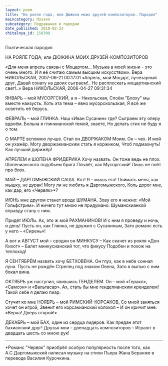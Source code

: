 ```yaml
---
layout: poem
title: "На рояле года, или Дюжина моих друзей-композиторов. Пародия"
maincategory: Поэзия
subcategory: Подражания и пародии
date_published: 2010-02-23
chitalnya_id: 150389
---
```




Поэтическая пародия 

НА РОЯЛЕ ГОДА, 
или ДЮЖИНА МОИХ 
ДРУЗЕЙ-КОМПОЗИТОРОВ 

«Для меня апрель связан с Моцартом… Музыка в моей жизни - это очень много. И я её считаю самым высшим искусством». 
Вера НИКОЛЬСКАЯ, 2007-06-21 00:17:01 
«Апрель, мой Моцарт, лучезарный друг, 
Давай сонату на двоих сыграем!.. 
Не расплескать моцартианский свет!..» 
Вера НИКОЛЬСКАЯ, 2006-04-27 09:31:34 

ЯНВАРЬ – мой МУСОРГСКИЙ, а я – Никольская, 
Споём "Блоху" мы вместе наизусть. 
Хоть эта тема – явно мусорскользкая, 
Я всё же осветить её берусь. 

ФЕВРАЛЬ – мой ГЛИНКА. Наш «Иван Сусанин» где? 
Сыграем эту оперу вдвоём. 
Больна я глинкианской темой, знаете, 
Но делать стих не буду я о том. 

О МАРТЕ вспомню лучше. Стал он ДВОРЖАКОМ 
Моим. Он – чех. И мой он ухажёр. 
Могу дворжакианским стать я коржиком, 
Чтоб подмахнуть! Как лучший дирижёр! 

АПРЕЛЕМ я ШОПЕНА ФРИДЕРИКА 
Хочу назвать. Он тоже ведь не плох: 
Шопенианского подобьем брига 
Плывёт, как Мусоргский! Лишь не поёт про блох. 

МАЙ – ДАРГОМЫЖСКИЙ САША. Кот! Я – мышь его! 
Поймать меня, как мышку, не дурак! 
Могу ли не любить я Даргомыжского, 
Коль дорог мне, как дар, его «Червяк»\*? 

ИЮНЬ мне другом станет вроде ШУМАНА. 
Зову его я нежно: «Мой Гольфстрим». 
И ничего тут мною не придумано: 
Шуманскианкой вправду стану с ним. 

Придёт ИЮЛЬ. Ах, это ж мой РАХМАНИНОВ! 
И с ним я проведу и ночь, и день! 
Пусть он, как Глинка, не дружил с Сусаниным, 
Зато романс есть у него – «Сирень»! 

А вот и АВГУСТ мой – сродни он МИНКУСУ – 
Как скачет из рояля «Дон Кихот» – 
Балет минкусианский тот, что фикусу 
Подобен и похож на теплоход! 

Я СЕНТЯБРЁМ назвать хочу БЕТХОВЕНА. 
Он глух, как в небе сонная луна. 
Пусть не рождён Стрелец под знаком Овена, 
Зато я выпью с ним бокал вина. 

ОКТЯБРЬ уж наступил, явившись ГЕНДЕЛЕМ. 
Он – мой «Геракл», «Самсон» и «Вальтасар». 
Ах, стать бы мне генделианским кренделем! 
Такой себе я делаю пиар. 

Стучит ко мне НОЯБРЬ – мой РИМСКИЙ-КОРСАКОВ, 
Со мной заняться хочет он игрой, 
Звенит его корсакианский колокол – 
И он кричит мне: «Верка! Дверь открой!» 

ДЕКАБРЬ – мой БАХ, один из сердца лидеров. 
Как предан этот бахианский друг! 
Друзья мои – двенадцать композиторов – 
Играют в двадцать шесть со мною рук! 
_________________________ 
\*Романс "Червяк" приобрёл особую популярность после того, как А.С.Даргомыжский написал музыку на стихи Пьера Жана Беранже в переводе Василия Курочкина.






